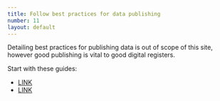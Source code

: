 ```yaml
---
title: Follow best practices for data publishing
number: 11
layout: default
---
```



Detailing best practices for publishing data is out of scope of this site, however good publishing is vital to good digital registers.

Start with these guides:

* [LINK](https://duckduckgo.com/?q=publishing+data)
* [LINK](https://duckduckgo.com/?q=publishing+data)

<!-- TODO Get links on data publishing from ODI -->
